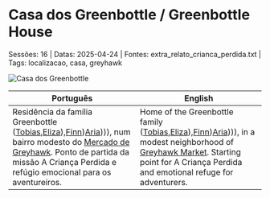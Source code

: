 ﻿
# Casa dos Greenbottle / Greenbottle House

Sessões: 16 | Datas: 2025-04-24 | Fontes: extra_relato_crianca_perdida.txt | Tags: localizacao, casa, greyhawk

![Casa dos Greenbottle](assets/location/location_blank.png)

| Português | English |
|-----------|---------|
| Residência da família Greenbottle ([Tobias](tobias_greenbottle.md),[Eliza](docs/dm/-/npc/Free%20City%20of%20Grehawk/eliza_greenbottle.md)),[Finn](docs/dm/-/npc/Free%20City%20of%20Grehawk/finn_greenbottle.md))[Aria](docs/dm/-/npc/Free%20City%20of%20Grehawk/aria_greenbottle.md)))), num bairro modesto do [Mercado de Greyhawk](cidade_de_greyhawk.md). Ponto de partida da missão A Criança Perdida e refúgio emocional para os aventureiros. | Home of the Greenbottle family ([Tobias](tobias_greenbottle.md),[Eliza](docs/dm/-/npc/Free%20City%20of%20Grehawk/eliza_greenbottle.md)),[Finn](docs/dm/-/npc/Free%20City%20of%20Grehawk/finn_greenbottle.md))[Aria](docs/dm/-/npc/Free%20City%20of%20Grehawk/aria_greenbottle.md)))), in a modest neighborhood of [Greyhawk Market](cidade_de_greyhawk.md). Starting point for A Criança Perdida and emotional refuge for adventurers. |

